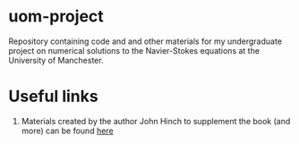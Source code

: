 # uom-project

Repository containing code and and other materials for my undergraduate project on numerical solutions to the Navier-Stokes equations at the University of Manchester.


# Useful links

1. Materials created by the author John Hinch to supplement the book (and more) can be found <a href="http://www.damtp.cam.ac.uk/user/hinch/teaching/CMIFM_Handouts/" target="_blank">here</a>
